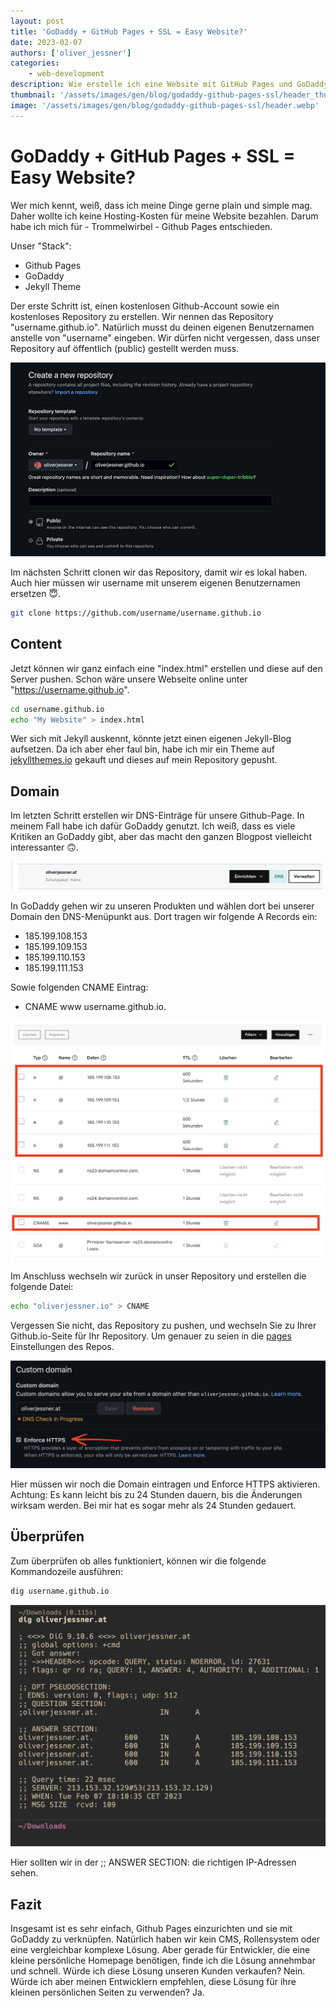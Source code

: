 ```yaml
---
layout: post
title: 'GoDaddy + GitHub Pages + SSL = Easy Website?'
date: 2023-02-07
authors: ['oliver_jessner']
categories:
    - web-development
description: Wie erstelle ich eine Website mit GitHub Pages und GoDaddy inkl SSL Zertifikat?
thumbnail: '/assets/images/gen/blog/godaddy-github-pages-ssl/header_thumbnail.webp'
image: '/assets/images/gen/blog/godaddy-github-pages-ssl/header.webp'
---
```


# GoDaddy + GitHub Pages + SSL = Easy Website?

Wer mich kennt, weiß, dass ich meine Dinge gerne plain und simple mag. Daher wollte ich keine Hosting-Kosten für meine Website bezahlen. Darum habe ich mich für - Trommelwirbel - Github Pages entschieden.

Unser "Stack":

-   Github Pages
-   GoDaddy
-   Jekyll Theme

Der erste Schritt ist, einen kostenlosen Github-Account sowie ein kostenloses Repository zu erstellen.
Wir nennen das Repository "username.github.io". Natürlich musst du deinen eigenen Benutzernamen anstelle von "username" eingeben. Wir dürfen nicht vergessen, dass unser Repository auf öffentlich (public) gestellt werden muss.

![Github Pages repo erstellen](/assets/images/gen/blog/godaddy-github-pages-ssl/new_repo.webp)

Im nächsten Schritt clonen wir das Repository, damit wir es lokal haben. Auch hier müssen wir username mit unserem eigenen Benutzernamen ersetzen 😇.

```bash
git clone https://github.com/username/username.github.io
```

## Content

Jetzt können wir ganz einfach eine "index.html" erstellen und diese auf den Server pushen. Schon wäre unsere Webseite online unter "https://username.github.io".

```bash
cd username.github.io
echo "My Website" > index.html
```

Wer sich mit Jekyll auskennt, könnte jetzt einen eigenen Jekyll-Blog aufsetzen. Da ich aber eher faul bin, habe ich mir ein Theme auf [jekyllthemes.io](https://jekyllthemes.io/github-pages-themes) gekauft und dieses auf mein Repository gepusht.

## Domain

Im letzten Schritt erstellen wir DNS-Einträge für unsere Github-Page. In meinem Fall habe ich dafür GoDaddy genutzt. Ich weiß, dass es viele Kritiken an GoDaddy gibt, aber das macht den ganzen Blogpost vielleicht interessanter 🙃.

![DNS auf godaddy domainss](/assets/images/gen/blog/godaddy-github-pages-ssl/godaddy_dns.png)

In GoDaddy gehen wir zu unseren Produkten und wählen dort bei unserer Domain den DNS-Menüpunkt aus.
Dort tragen wir folgende A Records ein:

-   185.199.108.153
-   185.199.109.153
-   185.199.110.153
-   185.199.111.153

Sowie folgenden CNAME Eintrag:

-   CNAME www username.github.io.

![DNS Einträge verändern](/assets/images/gen/blog/godaddy-github-pages-ssl/godaddy_dns_entries.png)

Im Anschluss wechseln wir zurück in unser Repository und erstellen die folgende Datei:

```bash
echo "oliverjessner.io" > CNAME
```

Vergessen Sie nicht, das Repository zu pushen, und wechseln Sie zu Ihrer Github.io-Seite für Ihr Repository.
Um genauer zu seien in die [pages](https://github.com/oliverjessner/oliverjessner.github.io/settings/pages)
Einstellungen des Repos.

![Github Pages Einstellungen](/assets/images/gen/blog/godaddy-github-pages-ssl/gh_enforce_ssl.png)

Hier müssen wir noch die Domain eintragen und Enforce HTTPS aktivieren. Achtung: Es kann leicht
bis zu 24 Stunden dauern, bis die Änderungen wirksam werden. Bei mir hat es sogar mehr als 24 Stunden gedauert.

## Überprüfen

Zum überprüfen ob alles funktioniert, können wir die folgende Kommandozeile ausführen:

```bash
dig username.github.io
```

![DNS überprüfen mit dig](/assets/images/gen/blog/godaddy-github-pages-ssl/dig.png)

Hier sollten wir in der ;; ANSWER SECTION: die richtigen IP-Adressen sehen.

## Fazit

Insgesamt ist es sehr einfach, Github Pages einzurichten und sie mit GoDaddy zu verknüpfen. Natürlich haben wir kein CMS, Rollensystem oder eine vergleichbar komplexe Lösung. Aber gerade für Entwickler, die eine kleine persönliche Homepage benötigen, finde ich die Lösung annehmbar und schnell. Würde ich diese Lösung unseren Kunden verkaufen? Nein. Würde ich aber meinen Entwicklern empfehlen, diese Lösung für ihre kleinen persönlichen Seiten zu verwenden? Ja.
